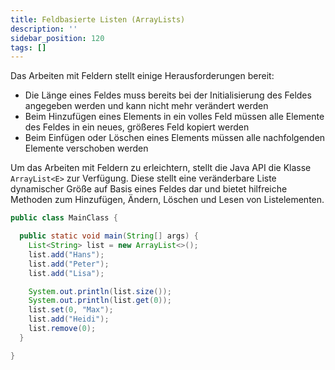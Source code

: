 ```yaml
---
title: Feldbasierte Listen (ArrayLists)
description: ''
sidebar_position: 120
tags: []
---
```


Das Arbeiten mit Feldern stellt einige Herausforderungen bereit:

- Die Länge eines Feldes muss bereits bei der Initialisierung des Feldes
  angegeben werden und kann nicht mehr verändert werden
- Beim Hinzufügen eines Elements in ein volles Feld müssen alle Elemente des
  Feldes in ein neues, größeres Feld kopiert werden
- Beim Einfügen oder Löschen eines Elements müssen alle nachfolgenden Elemente
  verschoben werden

Um das Arbeiten mit Feldern zu erleichtern, stellt die Java API die Klasse
`ArrayList<E>` zur Verfügung. Diese stellt eine veränderbare Liste dynamischer
Größe auf Basis eines Feldes dar und bietet hilfreiche Methoden zum Hinzufügen,
Ändern, Löschen und Lesen von Listelementen.

```java title="MainClass.java" showLineNumbers
public class MainClass {

  public static void main(String[] args) {
    List<String> list = new ArrayList<>();
    list.add("Hans");
    list.add("Peter");
    list.add("Lisa");

    System.out.println(list.size());
    System.out.println(list.get(0));
    list.set(0, "Max");
    list.add("Heidi");
    list.remove(0);
  }

}
```
